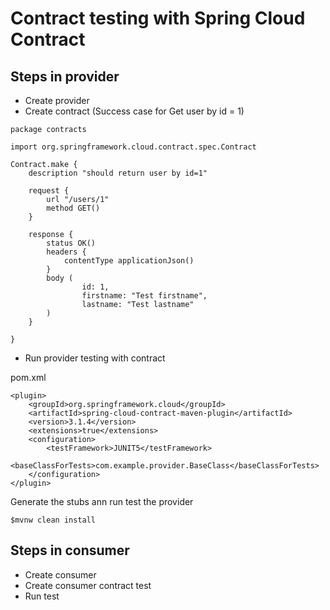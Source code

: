 # Contract testing with Spring Cloud Contract


## Steps in provider
* Create provider
* Create contract (Success case for Get user by id = 1)

```
package contracts

import org.springframework.cloud.contract.spec.Contract

Contract.make {
    description "should return user by id=1"

    request {
        url "/users/1"
        method GET()
    }

    response {
        status OK()
        headers {
            contentType applicationJson()
        }
        body (
                id: 1,
                firstname: "Test firstname",
                lastname: "Test lastname"
        )
    }

}
```

* Run provider testing with contract

pom.xml
```
<plugin>
    <groupId>org.springframework.cloud</groupId>
    <artifactId>spring-cloud-contract-maven-plugin</artifactId>
    <version>3.1.4</version>
    <extensions>true</extensions>
    <configuration>
        <testFramework>JUNIT5</testFramework>
        <baseClassForTests>com.example.provider.BaseClass</baseClassForTests>
    </configuration>
</plugin>
```

Generate the stubs ann run test the provider
```
$mvnw clean install
```


## Steps in consumer
* Create consumer
* Create consumer contract test
* Run test
